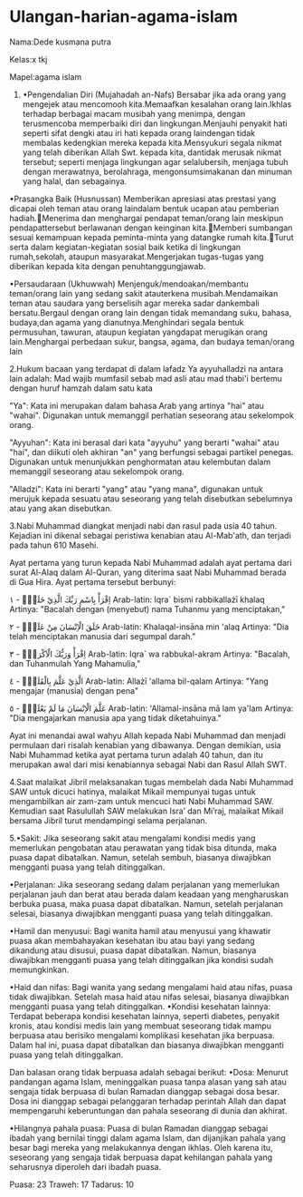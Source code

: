 # Ulangan-harian-agama-islam

Nama:Dede kusmana putra

Kelas:x tkj

Mapel:agama islam

1. •Pengendalian Diri (Mujahadah an-Nafs)
Bersabar jika ada orang yang mengejek atau mencomooh kita.Memaafkan kesalahan orang lain.Ikhlas   terhadap   berbagai   macam   musibah   yang   menimpa,   dengan   terusmencoba memperbaiki diri dan lingkungan.Menjauhi penyakit hati seperti sifat dengki atau iri hati kepada orang laindengan tidak membalas kedengkian mereka kepada kita.Mensyukuri segala nikmat yang telah diberikan Allah Swt. kepada kita, dantidak   merusak   nikmat   tersebut;   seperti   menjaga   lingkungan   agar   selalubersih,   menjaga   tubuh   dengan   merawatnya,   berolahraga,   mengonsumsimakanan dan minuman yang halal, dan sebagainya.

•Prasangka Baik (Husnussan)
Memberikan apresiasi atas prestasi yang dicapai oleh teman atau orang laindalam bentuk ucapan atau pemberian hadiah.Menerima dan menghargai pendapat teman/orang lain meskipun pendapattersebut berlawanan dengan keinginan kita.Memberi sumbangan sesuai kemampuan kepada peminta-minta yang datangke rumah kita.Turut serta dalam kegiatan-kegiatan sosial baik ketika di lingkungan rumah,sekolah, ataupun masyarakat.Mengerjakan   tugas-tugas   yang   diberikan   kepada   kita   dengan   penuhtanggungjawab.

•Persaudaraan (Ukhuwwah)
Menjenguk/mendoakan/membantu teman/orang lain yang sedang sakit atauterkena musibah.Mendamaikan teman atau saudara yang berselisih agar mereka sadar dankembali bersatu.Bergaul dengan orang lain dengan tidak memandang suku, bahasa, budaya,dan agama yang dianutnya.Menghindari segala bentuk permusuhan, tawuran, ataupun kegiatan yangdapat merugikan orang lain.Menghargai perbedaan sukur, bangsa, agama, dan budaya teman/orang lain

2.Hukum bacaan yang terdapat di dalam lafadz Ya ayyuhalladzi na antara lain adalah: Mad wajib mumfasil sebab mad asli atau mad thabi'i bertemu dengan huruf hamzah dalam satu kata 

"Ya": Kata ini merupakan  dalam bahasa Arab yang artinya "hai" atau "wahai". Digunakan untuk memanggil perhatian seseorang atau sekelompok orang.

"Ayyuhan": Kata ini berasal dari kata "ayyuhu" yang berarti "wahai" atau "hai", dan diikuti oleh akhiran "an" yang berfungsi sebagai partikel penegas. Digunakan untuk menunjukkan penghormatan atau kelembutan dalam memanggil seseorang atau sekelompok orang.

"Alladzi": Kata ini berarti "yang" atau "yang mana", digunakan untuk merujuk kepada sesuatu atau seseorang yang telah disebutkan sebelumnya atau yang akan disebutkan.

3.Nabi Muhammad diangkat menjadi nabi dan rasul pada usia 40 tahun. Kejadian ini dikenal sebagai peristiwa kenabian atau Al-Mab'ath, dan terjadi pada tahun 610 Masehi.

Ayat pertama yang turun kepada Nabi Muhammad adalah ayat pertama dari surat Al-Alaq dalam Al-Quran, yang diterima saat Nabi Muhammad berada di Gua Hira. Ayat pertama tersebut berbunyi:

اِقْرَأْ بِاسْمِ رَبِّكَ الَّذِيْ خَلَقَۚ - ١
Arab-latin: Iqra` bismi rabbikallażī khalaq
Artinya: "Bacalah dengan (menyebut) nama Tuhanmu yang menciptakan,"

خَلَقَ الْاِنْسَانَ مِنْ عَلَقٍۚ - ٢
Arab-latin: Khalaqal-insāna min 'alaq
Artinya: "Dia telah menciptakan manusia dari segumpal darah."

اِقْرَأْ وَرَبُّكَ الْاَكْرَمُۙ - ٣
Arab-latin: Iqra` wa rabbukal-akram
Artinya: "Bacalah, dan Tuhanmulah Yang Mahamulia,"

الَّذِيْ عَلَّمَ بِالْقَلَمِۙ - ٤
Arab-latin: Allażī 'allama bil-qalam
Artinya: "Yang mengajar (manusia) dengan pena"

عَلَّمَ الْاِنْسَانَ مَا لَمْ يَعْلَمْۗ - ٥
Arab-latin: 'Allamal-insāna mā lam ya'lam
Artinya: "Dia mengajarkan manusia apa yang tidak diketahuinya."

Ayat ini menandai awal wahyu Allah kepada Nabi Muhammad dan menjadi permulaan dari risalah kenabian yang dibawanya. Dengan demikian, usia Nabi Muhammad ketika ayat pertama turun adalah 40 tahun, dan itu merupakan awal dari misi kenabiannya sebagai Nabi dan Rasul Allah SWT.

4.Saat malaikat Jibril melaksanakan tugas membelah dada Nabi Muhammad SAW untuk dicuci hatinya, malaikat Mikail mempunyai tugas untuk mengambilkan air zam-zam untuk mencuci hati Nabi Muhammad SAW. Kemudian saat Rasulullah SAW melakukan Isra’ dan Mi’raj, malaikat Mikail bersama Jibril turut mendampingi selama perjalanan.

5.•Sakit: Jika seseorang sakit atau mengalami kondisi medis yang memerlukan pengobatan atau perawatan yang tidak bisa ditunda, maka puasa dapat dibatalkan. Namun, setelah sembuh, biasanya diwajibkan mengganti puasa yang telah ditinggalkan.

•Perjalanan: Jika seseorang sedang dalam perjalanan yang memerlukan perjalanan jauh dan berat atau berada dalam keadaan yang mengharuskan berbuka puasa, maka puasa dapat dibatalkan. Namun, setelah perjalanan selesai, biasanya diwajibkan mengganti puasa yang telah ditinggalkan.

•Hamil dan menyusui: Bagi wanita hamil atau menyusui yang khawatir puasa akan membahayakan kesehatan ibu atau bayi yang sedang dikandung atau disusui, puasa dapat dibatalkan. Namun, biasanya diwajibkan mengganti puasa yang telah ditinggalkan jika kondisi sudah memungkinkan.

•Haid dan nifas: Bagi wanita yang sedang mengalami haid atau nifas, puasa tidak diwajibkan. Setelah masa haid atau nifas selesai, biasanya diwajibkan mengganti puasa yang telah ditinggalkan.
•Kondisi kesehatan lainnya: Terdapat beberapa kondisi kesehatan lainnya, seperti diabetes, penyakit kronis, atau kondisi medis lain yang membuat seseorang tidak mampu berpuasa atau berisiko mengalami komplikasi kesehatan jika berpuasa. Dalam hal ini, puasa dapat dibatalkan dan biasanya diwajibkan mengganti puasa yang telah ditinggalkan.




Dan balasan orang tidak berpuasa adalah sebagai berikut:
•Dosa: Menurut pandangan agama Islam, meninggalkan puasa tanpa alasan yang sah atau sengaja tidak berpuasa di bulan Ramadan dianggap sebagai dosa besar. Dosa ini dianggap sebagai pelanggaran terhadap perintah Allah dan dapat mempengaruhi keberuntungan dan pahala seseorang di dunia dan akhirat.

•Hilangnya pahala puasa: Puasa di bulan Ramadan dianggap sebagai ibadah yang bernilai tinggi dalam agama Islam, dan dijanjikan pahala yang besar bagi mereka yang melakukannya dengan ikhlas. Oleh karena itu, seseorang yang sengaja tidak berpuasa dapat kehilangan pahala yang seharusnya diperoleh dari ibadah puasa.

Puasa: 23
Traweh: 17
Tadarus: 10

